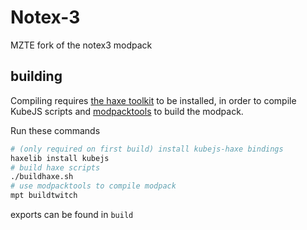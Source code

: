 # Notex-3
MZTE fork of the notex3 modpack

## building
Compiling requires [the haxe toolkit](https://haxe.org) to be installed, in order to compile KubeJS scripts and [modpacktools](https://github.com/Anvilcraft/modpacktools) to build the modpack.

Run these commands
```sh
# (only required on first build) install kubejs-haxe bindings
haxelib install kubejs
# build haxe scripts
./buildhaxe.sh
# use modpacktools to compile modpack
mpt buildtwitch
```
exports can be found in `build`

